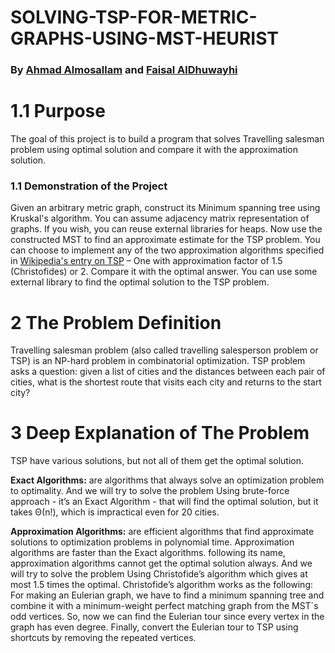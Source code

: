 # SOLVING-TSP-FOR-METRIC-GRAPHS-USING-MST-HEURIST
### By [Ahmad Almosallam](https://github.com/Ahmad-Almosallam) and [Faisal AlDhuwayhi](https://github.com/Faisal-AlDuwayhi)
# 1.1	Purpose 

The goal of this project is to build a program that solves Travelling salesman problem using optimal solution and compare it with the approximation solution.

### 1.1 Demonstration of the Project
Given an arbitrary metric graph, construct its Minimum spanning tree using Kruskal's algorithm.
You can assume adjacency matrix representation of graphs. If you wish, you can reuse external
libraries for heaps. Now use the constructed MST to find an approximate estimate for the TSP
problem. You can choose to implement any of the two approximation algorithms specified in [Wikipedia's entry on TSP](https://en.wikipedia.org/wiki/Travelling_salesman_problem) – One with approximation factor of 1.5 (Christofides) or 2. Compare it
with the optimal answer. You can use some external library to find the optimal solution to the
TSP problem.


# 2	The Problem Definition 

Travelling salesman problem (also called travelling salesperson problem or TSP) is an NP-hard problem in combinatorial optimization. TSP problem asks a question: given a list of cities and the distances between each pair of cities, what is the shortest route that visits each city and returns to the start city?  


# 3	Deep Explanation of The Problem

TSP have various solutions, but not all of them get the optimal solution.

**Exact Algorithms:** are algorithms that always solve an optimization problem to optimality.
And we will try to solve the problem Using brute-force approach - it’s an Exact Algorithm - that
will find the optimal solution, but it takes Θ(n!), which is impractical even for 20 cities.

**Approximation Algorithms:** are efficient algorithms that find approximate solutions to optimization
problems in polynomial time.
Approximation algorithms are faster than the Exact algorithms. following its name, approximation
algorithms cannot get the optimal solution always.
And we will try to solve the problem Using Christofide’s algorithm which gives at most 1.5 times the
optimal.
Christofide’s algorithm works as the following:
For making an Eulerian graph, we have to find a minimum spanning tree and combine it with a
minimum-weight perfect matching graph from the MST`s odd vertices.
So, now we can find the Eulerian tour since every vertex in the graph has even degree.
Finally, convert the Eulerian tour to TSP using shortcuts by removing the repeated vertices.


